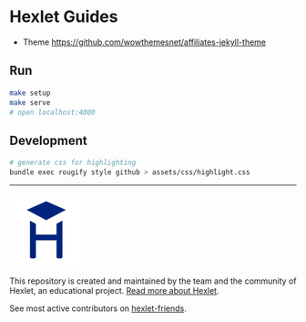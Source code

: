 # Hexlet Guides

* Theme https://github.com/wowthemesnet/affiliates-jekyll-theme

## Run

```sh
make setup
make serve
# open localhost:4000
```

## Development

```sh
# generate css for highlighting
bundle exec rougify style github > assets/css/highlight.css
```

---

[![Hexlet Ltd. logo](https://raw.githubusercontent.com/Hexlet/assets/master/images/hexlet_logo128.png)](https://hexlet.io/pages/about?utm_source=github&utm_medium=link&utm_campaign=hexletguides)

This repository is created and maintained by the team and the community of Hexlet, an educational project. [Read more about Hexlet](https://hexlet.io/pages/about?utm_source=github&utm_medium=link&utm_campaign=hexletguides).

See most active contributors on [hexlet-friends](https://friends.hexlet.io/).
